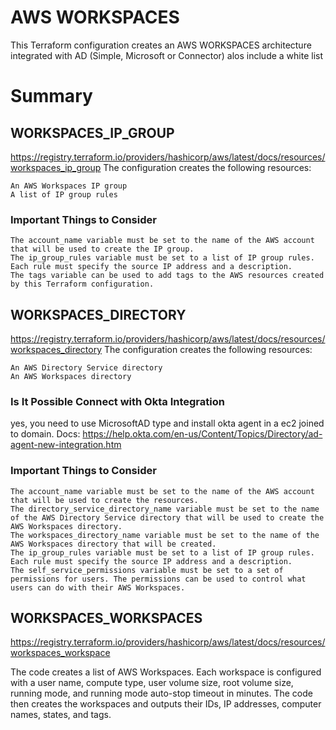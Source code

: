 # AWS WORKSPACES

This Terraform configuration creates an AWS WORKSPACES architecture integrated with AD (Simple, Microsoft or Connector) alos include a white list

# Summary

## WORKSPACES_IP_GROUP
https://registry.terraform.io/providers/hashicorp/aws/latest/docs/resources/workspaces_ip_group 
The configuration creates the following resources:

    An AWS Workspaces IP group
    A list of IP group rules

### Important Things to Consider

    The account_name variable must be set to the name of the AWS account that will be used to create the IP group.
    The ip_group_rules variable must be set to a list of IP group rules. Each rule must specify the source IP address and a description.
    The tags variable can be used to add tags to the AWS resources created by this Terraform configuration.

## WORKSPACES_DIRECTORY
https://registry.terraform.io/providers/hashicorp/aws/latest/docs/resources/workspaces_directory
The configuration creates the following resources:

    An AWS Directory Service directory
    An AWS Workspaces directory

### Is It Possible Connect with Okta Integration
yes, you need to use MicrosoftAD type and install okta agent in a ec2 joined to domain.
Docs:
https://help.okta.com/en-us/Content/Topics/Directory/ad-agent-new-integration.htm 

### Important Things to Consider

    The account_name variable must be set to the name of the AWS account that will be used to create the resources.
    The directory_service_directory_name variable must be set to the name of the AWS Directory Service directory that will be used to create the AWS Workspaces directory.
    The workspaces_directory_name variable must be set to the name of the AWS Workspaces directory that will be created.
    The ip_group_rules variable must be set to a list of IP group rules. Each rule must specify the source IP address and a description.
    The self_service_permissions variable must be set to a set of permissions for users. The permissions can be used to control what users can do with their AWS Workspaces.

## WORKSPACES_WORKSPACES
https://registry.terraform.io/providers/hashicorp/aws/latest/docs/resources/workspaces_workspace 

The code creates a list of AWS Workspaces. Each workspace is configured with a user name, compute type, user volume size, root volume size, running mode, and running mode auto-stop timeout in minutes. The code then creates the workspaces and outputs their IDs, IP addresses, computer names, states, and tags.

